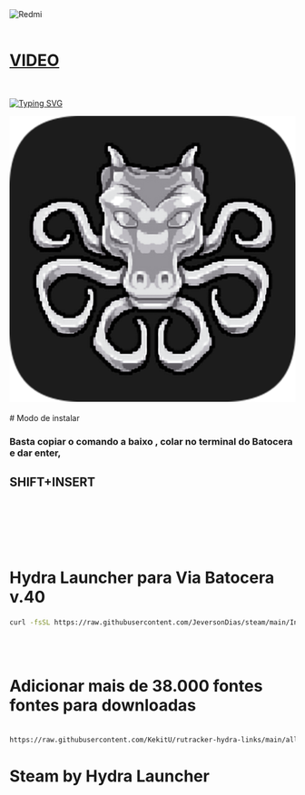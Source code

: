 <img src="https://drive.google.com/uc?id=1D43zTZilQpU0WT662ej4dkJIDszcLGOd" alt="Redmi" />
<br>
<br>

# [VIDEO](https://youtu.be/c_W_D3oqzMA)
<br>

[![Typing SVG](https://readme-typing-svg.herokuapp.com?font=Fira+Code&weight=300&size=50&duration=4000&pause=1000&color=7dff33&center=true&vCenter=true&random=false&width=1000&lines=Hello%2C+my+name+is+Jeverson+Dias;I'm+38+years+old;I'm+a+Software+Developer;I'm+from+Brazil;welcome%3A)](https://git.io/typing-svg)
<br>
<!--centralizar a imagem-->
<img src="https://raw.githubusercontent.com/JeversonDias/steam/main/hydralauncher.png" alt="Hydra Launcher">

<br>
<br>
# Modo de instalar
<br>
<h3>Basta copiar o comando a baixo , colar no terminal do Batocera e dar enter,</h3>
<h2>SHIFT+INSERT</h2>
<br><br>

<br><br>
# Hydra Launcher para Via Batocera v.40

```bash
curl -fsSL https://raw.githubusercontent.com/JeversonDias/steam/main/Installador | bash
```
<br><br>

# Adicionar mais de 38.000 fontes fontes para downloadas 

```bash

https://raw.githubusercontent.com/KekitU/rutracker-hydra-links/main/all_categories.json

```

# Steam by Hydra Launcher
